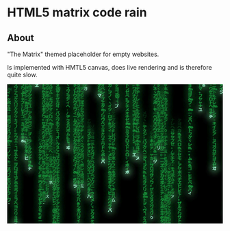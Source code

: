 # HTML5 matrix code rain

## About

"The Matrix" themed placeholder for empty websites.

Is implemented with HMTL5 canvas, does live rendering and is therefore quite slow.

![Screenshot](screenshot.jpg "Browser screenshot")
